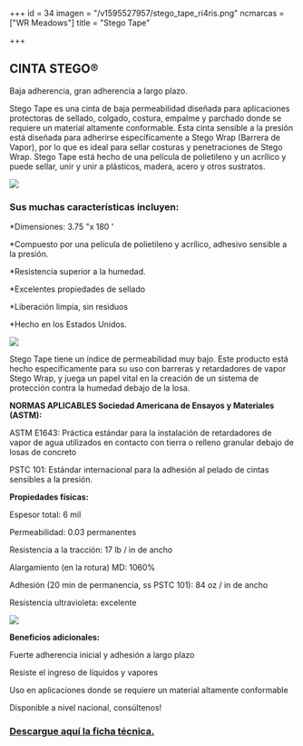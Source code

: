 +++
id = 34
imagen = "/v1595527957/stego_tape_ri4ris.png"
ncmarcas = ["WR Meadows"]
title = "Stego Tape"

+++
## CINTA STEGO®

Baja adherencia, gran adherencia a largo plazo.

Stego Tape es una cinta de baja permeabilidad diseñada para aplicaciones protectoras de sellado, colgado, costura, empalme y parchado donde se requiere un material altamente conformable. Esta cinta sensible a la presión está diseñada para adherirse específicamente a Stego Wrap (Barrera de Vapor), por lo que es ideal para sellar costuras y penetraciones de Stego Wrap. Stego Tape está hecho de una película de polietileno y un acrílico y puede sellar, unir y unir a plásticos, madera, acero y otros sustratos.

![](https://res.cloudinary.com/novatec/v1595528486/tape_uyfaw4.png)

### **Sus muchas características incluyen:**

\*Dimensiones: 3.75 "x 180 '

\*Compuesto por una película de polietileno y acrílico, adhesivo    sensible a la presión.

\*Resistencia superior a la humedad.

\*Excelentes propiedades de sellado

\*Liberación limpia, sin residuos

\*Hecho en los Estados Unidos.

![](https://res.cloudinary.com/novatec/v1595528533/stego_tapee_w8npif.png)

Stego Tape tiene un índice de permeabilidad muy bajo. Este producto está hecho específicamente para su uso con barreras y retardadores de vapor Stego Wrap, y juega un papel vital en la creación de un sistema de protección contra la humedad debajo de la losa.

**NORMAS APLICABLES Sociedad Americana de Ensayos y Materiales (ASTM):**

ASTM E1643: Práctica estándar para la instalación de retardadores de vapor de agua utilizados en contacto con tierra o relleno granular debajo de losas de concreto

PSTC 101: Estándar internacional para la adhesión al pelado de cintas sensibles a la presión.

**Propiedades físicas:**

Espesor total: 6 mil

Permeabilidad: 0.03 permanentes

Resistencia a la tracción: 17 lb / in de ancho

Alargamiento (en la rotura) MD: 1060%

Adhesión (20 min de permanencia, ss PSTC 101): 84 oz / in de ancho

Resistencia ultravioleta: excelente

![](https://res.cloudinary.com/novatec/v1595528725/barrera_tape_h3pvsl.png)

**Beneficios adicionales:**

Fuerte adherencia inicial y adhesión a largo plazo

Resiste el ingreso de líquidos y vapores

Uso en aplicaciones donde se requiere un material altamente conformable

Disponible a nivel nacional, consúltenos!

### [Descargue aquí la ficha técnica.]()